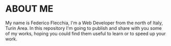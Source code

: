 ABOUT ME
========

My name is Federico Flecchia, I'm a Web Developer from the north of Italy, Turin Area.
In this repository I'm going to publish and share with you some of my works, hoping you could find them useful to learn or to speed up your work.
